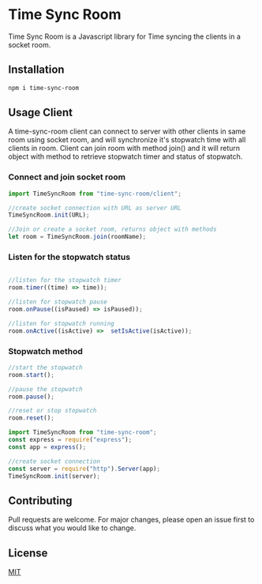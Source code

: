 # Time Sync Room

Time Sync Room is a Javascript library for Time syncing the clients in a socket room.

## Installation

```bash
npm i time-sync-room
```

## Usage Client

A time-sync-room client can connect to server with other clients in same room using socket room, and will synchronize it's stopwatch time with all clients in room. Client can join room with method join() and it will return object with method to retrieve stopwatch timer and status of stopwatch.

### Connect and join socket room

```javascript
import TimeSyncRoom from "time-sync-room/client";

//create socket connection with URL as server URL
TimeSyncRoom.init(URL);

//Join or create a socket room, returns object with methods
let room = TimeSyncRoom.join(roomName);
```

### Listen for the stopwatch status

```javascript

//listen for the stopwatch timer
room.timer((time) => time));

//listen for stopwatch pause
room.onPause((isPaused) => isPaused));

//listen for stopwatch running
room.onActive((isActive) =>  setIsActive(isActive));

```

### Stopwatch method

```javascript
//start the stopwatch
room.start();

//pause the stopwatch
room.pause();

//reset or stop stopwatch
room.reset();
```

```javascript
import TimeSyncRoom from "time-sync-room";
const express = require("express");
const app = express();

//create socket connection
const server = require("http").Server(app);
TimeSyncRoom.init(server);
```

## Contributing

Pull requests are welcome. For major changes, please open an issue first
to discuss what you would like to change.

## License

[MIT](https://choosealicense.com/licenses/mit/)
